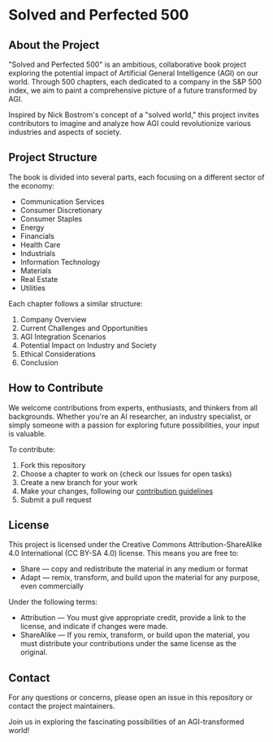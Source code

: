 # Solved and Perfected 500 

## About the Project

"Solved and Perfected 500" is an ambitious, collaborative book project exploring the potential impact of Artificial General Intelligence (AGI) on our world. Through 500 chapters, each dedicated to a company in the S&P 500 index, we aim to paint a comprehensive picture of a future transformed by AGI.

Inspired by Nick Bostrom's concept of a "solved world," this project invites contributors to imagine and analyze how AGI could revolutionize various industries and aspects of society.

## Project Structure

The book is divided into several parts, each focusing on a different sector of the economy:

- Communication Services
- Consumer Discretionary
- Consumer Staples
- Energy
- Financials
- Health Care
- Industrials
- Information Technology
- Materials
- Real Estate
- Utilities

Each chapter follows a similar structure:

1. Company Overview
2. Current Challenges and Opportunities
3. AGI Integration Scenarios
4. Potential Impact on Industry and Society
5. Ethical Considerations
6. Conclusion

## How to Contribute

We welcome contributions from experts, enthusiasts, and thinkers from all backgrounds. Whether you're an AI researcher, an industry specialist, or simply someone with a passion for exploring future possibilities, your input is valuable.

To contribute:

1. Fork this repository
2. Choose a chapter to work on (check our Issues for open tasks)
3. Create a new branch for your work
4. Make your changes, following our [contribution guidelines](contributing.md)
5. Submit a pull request

## License

This project is licensed under the Creative Commons Attribution-ShareAlike 4.0 International (CC BY-SA 4.0) license. This means you are free to:

- Share — copy and redistribute the material in any medium or format
- Adapt — remix, transform, and build upon the material for any purpose, even commercially

Under the following terms:

- Attribution — You must give appropriate credit, provide a link to the license, and indicate if changes were made.
- ShareAlike — If you remix, transform, or build upon the material, you must distribute your contributions under the same license as the original.

## Contact

For any questions or concerns, please open an issue in this repository or contact the project maintainers.

Join us in exploring the fascinating possibilities of an AGI-transformed world!
